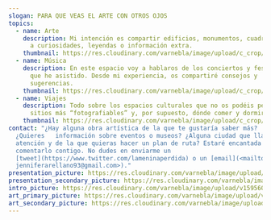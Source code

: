 ```yaml
---
slogan: PARA QUE VEAS EL ARTE CON OTROS OJOS
topics:
  - name: Arte
    description: Mi intención es compartir edificios, monumentos, cuadros (…) junto
      a curiosidades, leyendas o información extra.
    thumbnail: https://res.cloudinary.com/varnebla/image/upload/c_crop/v1588979538/david_vp6nky.webp
  - name: Música
    description: En este espacio voy a hablaros de los conciertos y festivales a los
      que he asistido. Desde mi experiencia, os compartiré consejos y
      sugerencias.
    thumbnail: https://res.cloudinary.com/varnebla/image/upload/c_crop/v1588979565/concert_c34vjc.webp
  - name: Viajes
    description: Todo sobre los espacios culturales que no os podéis perder, los
      sitios más “fotografiables” y, por supuesto, dónde comer y dormir.
    thumbnail: https://res.cloudinary.com/varnebla/image/upload/c_crop/v1588979563/travel_lcxvdl.webp
contact: "¿Hay alguna obra artística de la que te gustaría saber más?
  ¿Quieres   información sobre eventos o museos? ¿Alguna ciudad que llame tu
  atención y de la que quieras hacer un plan de ruta? Estaré encantada de
  comentarlo contigo. No dudes en enviarme un
  [tweet](https://www.twitter.com/lameninaperdida) o un [email](<mailto:
  jenniferarellano93@gmail.com>)."
presentation_picture: https://res.cloudinary.com/varnebla/image/upload/v1596361718/El_caballero_de_la_mano_en_el_pecho_ksmaeb.jpg
presentation_secondary_picture: https://res.cloudinary.com/varnebla/image/upload/v1596363384/DP-14201-005_qsig5u.jpg
intro_picture: https://res.cloudinary.com/varnebla/image/upload/v1595607901/woman-1283009_1920_tahcqk.jpg
art_primary_picture: https://res.cloudinary.com/varnebla/image/upload/v1588979565/concert_c34vjc.jpg
art_secondary_picture: https://res.cloudinary.com/varnebla/image/upload/v1588979563/travel_lcxvdl.jpg
---
```

